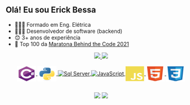 ## Olá! Eu sou Erick Bessa 

- 🧑🏾‍🎓 Formado em Eng. Elétrica
- 👨🏾‍💻 Desenvolvedor de software (backend) 
- 😊 3+ anos de experiência
- 🌟 Top 100 da [Maratona Behind the Code 2021](https://www.ibm.com/blogs/digital-transformation/br-pt/maratona-behind-the-code/)

<div align="center">
  <a href="https://github.com/ErickBessa">
  <img  height="165em" src="https://github-readme-stats.vercel.app/api?username=ErickBessa&show_icons=true&theme=dracula&include_all_commits=true&count_private=true&hide=contribs"/>
  <img  height="165em" src="https://github-readme-stats.vercel.app/api/top-langs/?username=ErickBessa&layout=compact&theme=dracula&langs_count=8"/>
</div>
<div style="display: inline_block" align="center"><br>
  <img align="center" alt="Csharp" height="40" width="50" src="https://raw.githubusercontent.com/devicons/devicon/master/icons/csharp/csharp-original.svg">
  <img align="center" alt="Python" height="40" width="50" src="https://raw.githubusercontent.com/devicons/devicon/master/icons/python/python-original.svg">
  <img align="center" alt="Sql Server" height="40" width="50" src="https://cdn.jsdelivr.net/gh/devicons/devicon/icons/microsoftsqlserver/microsoftsqlserver-plain-wordmark.svg" />
  <img align="center" alt="JavaScript" height="40" width="50" src="https://cdn.jsdelivr.net/gh/devicons/devicon/icons/cplusplus/cplusplus-plain.svg" />
  <img align="center" alt="JavaScript" height="40" width="50" src="https://raw.githubusercontent.com/devicons/devicon/master/icons/javascript/javascript-plain.svg">
  <img align="center" alt="HTML" height="40" width="50" src="https://raw.githubusercontent.com/devicons/devicon/master/icons/html5/html5-original.svg">
  <img align="center" alt="CSS" height="40" width="50" src="https://raw.githubusercontent.com/devicons/devicon/master/icons/css3/css3-original.svg">
  
  ##
<div> 
  <a href = "mailto:erick.bessa96@gmail.com"><img src="https://img.shields.io/badge/-Gmail-%23333?style=for-the-badge&logo=gmail" target="_blank"></a>
  <a href="https://www.linkedin.com/in/erick-bessa-728940b4/" target="_blank"><img src="https://img.shields.io/badge/-LinkedIn-%230077B5?style=for-the-badge&logo=linkedin&logoColor=white" target="_blank"></a> 
 
</div>
